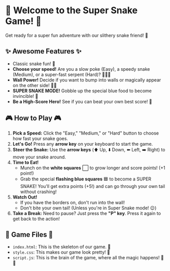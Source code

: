 # 🐍 Welcome to the Super Snake Game! 🐍

Get ready for a super fun adventure with our slithery snake friend! 🤩

## ✨ Awesome Features ✨

*   Classic snake fun! 🍎
*   **Choose your speed!** Are you a slow poke (Easy), a speedy snake (Medium), or a super-fast serpent (Hard)? 🐢💨🚀
*   **Wall Power!** Decide if you want to bump into walls or magically appear on the other side! 🧱✨
*   **SUPER SNAKE MODE!** Gobble up the special blue food to become invincible! 💪
*   **Be a High-Score Hero!** See if you can beat your own best score! 👑

## 🎮 How to Play 🎮

1.  **Pick a Speed:** Click the "Easy," "Medium," or "Hard" button to choose how fast your snake goes.
2.  **Let's Go!** Press any **arrow key** on your keyboard to start the game.
3.  **Steer the Snake:** Use the **arrow keys** (⬆️ Up, ⬇️ Down, ⬅️ Left, ➡️ Right) to move your snake around.
4.  **Time to Eat!**
    *   Munch on the **white squares** ⬜ to grow longer and score points! (+1 point!)
    *   Grab the special **flashing blue squares** 🟦 to become a SUPER SNAKE! You'll get extra points (+5!) and can go through your own tail without crashing!
5.  **Watch Out!**
    *   If you have the borders on, don't run into the wall!
    *   Don't bite your own tail! (Unless you're in Super Snake mode! 😉)
6.  **Take a Break:** Need to pause? Just press the **"P" key**. Press it again to get back to the action!

## 📂 Game Files 📂

*   `index.html`: This is the skeleton of our game. 🦴
*   `style.css`: This makes our game look pretty! 🎨
*   `script.js`: This is the brain of the game, where all the magic happens! 🧠✨